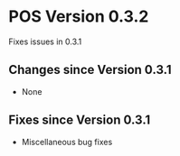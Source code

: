 # POS Version 0.3.2

Fixes issues in 0.3.1

## Changes since Version 0.3.1

- None

## Fixes since Version 0.3.1

- Miscellaneous bug fixes